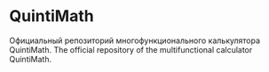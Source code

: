 # QuintiMath
Официальный репозиторий многофункционального калькулятора QuintiMath.
The official repository of the multifunctional calculator QuintiMath.
